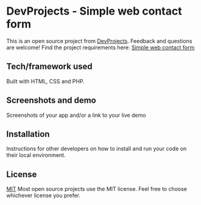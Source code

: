 # DevProjects - Simple web contact form

This is an open source project from [DevProjects](http://www.codementor.io/projects). Feedback and questions are welcome!
Find the project requirements here: [Simple web contact form](https://www.codementor.io/projects/web/create-a-contact-form-b2n9ltrdy1)

## Tech/framework used
Built with HTML, CSS and PHP.

## Screenshots and demo
Screenshots of your app and/or a link to your live demo

## Installation
Instructions for other developers on how to install and run your code on their local environment.

## License
[MIT](https://choosealicense.com/licenses/mit/)
Most open source projects use the MIT license. Feel free to choose whichever license you prefer.

